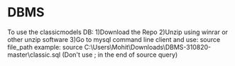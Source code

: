 # DBMS
To use the classicmodels DB:
1)Download the Repo
2)Unzip using winrar or other unzip software
3)Go to mysql command line client and use: source file_path
example: source C:\Users\Mohit\Downloads\DBMS-310820-master\classic.sql
(Don't use ; in the end of source query)
